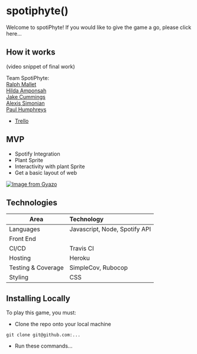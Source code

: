 # spotiphyte()
Welcome to spotiPhyte! If you would like to give the game a go, please click here...

## How it works
(video snippet of final work)


Team SpotiPhyte: <br>
[Ralph Mallet](https://github.com/ralphm10)<br>
[Hilda Amponsah](https://github.com/Pi-hils)<br>
[Jake Cummings](https://github.com/SilverLongjohns)<br>
[Alexis Simonian](https://github.com/Alexisimonian)<br>
[Paul Humphreys](https://github.com/phump81)
- [Trello](https://trello.com/b/JJHYRzFI/finalproject2020)

## MVP
 - Spotify Integration
 - Plant Sprite
 - Interactivity with plant Sprite
 - Get a basic layout of web

[![Image from Gyazo](https://i.gyazo.com/9d680cf991b8f7c6607243d03bf26947.png)](https://gyazo.com/9d680cf991b8f7c6607243d03bf26947)

## Technologies

| Area  |    Technology    |
|----------|:-------------|
| Languages |  Javascript, Node, Spotify API |
| Front End |    | 
| CI/CD |  Travis CI | 
| Hosting |    Heroku  | 
| Testing & Coverage | SimpleCov, Rubocop |
| Styling |  CSS  | 


## Installing Locally
To play this game, you must:<br>
- Clone the repo onto your local machine
```
git clone git@github.com:...
```
- Run these commands...
